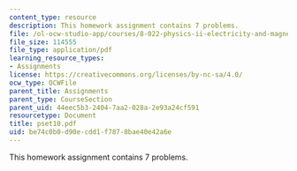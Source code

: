 ```yaml
---
content_type: resource
description: This homework assignment contains 7 problems.
file: /ol-ocw-studio-app/courses/8-022-physics-ii-electricity-and-magnetism-fall-2004/be74c0b0d90ecdd1f7878bae40e42a6e_pset10.pdf
file_size: 114555
file_type: application/pdf
learning_resource_types:
- Assignments
license: https://creativecommons.org/licenses/by-nc-sa/4.0/
ocw_type: OCWFile
parent_title: Assignments
parent_type: CourseSection
parent_uid: 44eec5b3-2404-7aa2-028a-2e93a24cf591
resourcetype: Document
title: pset10.pdf
uid: be74c0b0-d90e-cdd1-f787-8bae40e42a6e
---
```

This homework assignment contains 7 problems.